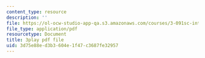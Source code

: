 ```yaml
---
content_type: resource
description: ''
file: https://ol-ocw-studio-app-qa.s3.amazonaws.com/courses/3-091sc-introduction-to-solid-state-chemistry-fall-2010/3d75e88ed3b3604e1f47c3687fe32957_kB2Ue4Fip2c.pdf
file_type: application/pdf
resourcetype: Document
title: 3play pdf file
uid: 3d75e88e-d3b3-604e-1f47-c3687fe32957
---
```

